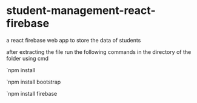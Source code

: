 # student-management-react-firebase
a react firebase web app to store the data of students

after extracting the file run the following commands in the directory of the folder using cmd

`npm install

`npm install bootstrap

`npm install firebase 

